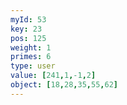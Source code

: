 ```yaml
---
myId: 53
key: 23
pos: 125
weight: 1
primes: 6
type: user
value: [241,1,-1,2]
object: [18,28,35,55,62]
---
```

